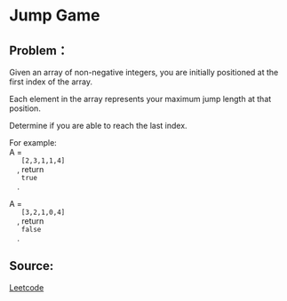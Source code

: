 # Jump Game

## Problem：

<div class="question-content">
 <p>
 </p>
 <p>
  Given an array of non-negative integers, you are initially positioned at the first index of the array.
 </p>
 <p>
  Each element in the array represents your maximum jump length at that position.
 </p>
 <p>
  Determine if you are able to reach the last index.
 </p>
 <p>
  For example:
  <br/>
  A =
  <code>
   [2,3,1,1,4]
  </code>
  , return
  <code>
   true
  </code>
  .
 </p>
 <p>
  A =
  <code>
   [3,2,1,0,4]
  </code>
  , return
  <code>
   false
  </code>
  .
 </p>
</div>


## Source:
[Leetcode](https://leetcode.com/problems/jump-game/)
